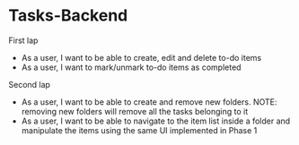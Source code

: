 # Tasks-Backend
 
First lap

- As a user, I want to be able to create, edit and delete to-do items
- As a user, I want to mark/unmark to-do items as completed

Second lap

- As a user, I want to be able to create and remove new folders. NOTE: removing new folders will remove all the tasks belonging to it
- As a user, I want to be able to navigate to the item list inside a folder and manipulate the items using the same UI implemented in Phase 1
